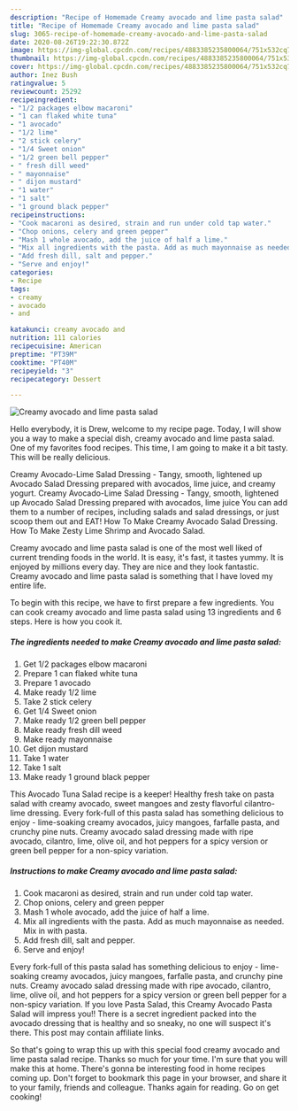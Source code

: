 ```yaml
---
description: "Recipe of Homemade Creamy avocado and lime pasta salad"
title: "Recipe of Homemade Creamy avocado and lime pasta salad"
slug: 3065-recipe-of-homemade-creamy-avocado-and-lime-pasta-salad
date: 2020-08-26T19:22:30.872Z
image: https://img-global.cpcdn.com/recipes/4883385235800064/751x532cq70/creamy-avocado-and-lime-pasta-salad-recipe-main-photo.jpg
thumbnail: https://img-global.cpcdn.com/recipes/4883385235800064/751x532cq70/creamy-avocado-and-lime-pasta-salad-recipe-main-photo.jpg
cover: https://img-global.cpcdn.com/recipes/4883385235800064/751x532cq70/creamy-avocado-and-lime-pasta-salad-recipe-main-photo.jpg
author: Inez Bush
ratingvalue: 5
reviewcount: 25292
recipeingredient:
- "1/2 packages elbow macaroni"
- "1 can flaked white tuna"
- "1 avocado"
- "1/2 lime"
- "2 stick celery"
- "1/4 Sweet onion"
- "1/2 green bell pepper"
- " fresh dill weed"
- " mayonnaise"
- " dijon mustard"
- "1 water"
- "1 salt"
- "1 ground black pepper"
recipeinstructions:
- "Cook macaroni as desired, strain and run under cold tap water."
- "Chop onions, celery and green pepper"
- "Mash 1 whole avocado, add the juice of half a lime."
- "Mix all ingredients with the pasta. Add as much mayonnaise as needed. Mix in with pasta."
- "Add fresh dill, salt and pepper."
- "Serve and enjoy!"
categories:
- Recipe
tags:
- creamy
- avocado
- and

katakunci: creamy avocado and 
nutrition: 111 calories
recipecuisine: American
preptime: "PT39M"
cooktime: "PT40M"
recipeyield: "3"
recipecategory: Dessert

---
```



![Creamy avocado and lime pasta salad](https://img-global.cpcdn.com/recipes/4883385235800064/751x532cq70/creamy-avocado-and-lime-pasta-salad-recipe-main-photo.jpg)

Hello everybody, it is Drew, welcome to my recipe page. Today, I will show you a way to make a special dish, creamy avocado and lime pasta salad. One of my favorites food recipes. This time, I am going to make it a bit tasty. This will be really delicious.

Creamy Avocado-Lime Salad Dressing - Tangy, smooth, lightened up Avocado Salad Dressing prepared with avocados, lime juice, and creamy yogurt. Creamy Avocado-Lime Salad Dressing - Tangy, smooth, lightened up Avocado Salad Dressing prepared with avocados, lime juice You can add them to a number of recipes, including salads and salad dressings, or just scoop them out and EAT! How To Make Creamy Avocado Salad Dressing. How To Make Zesty Lime Shrimp and Avocado Salad.

Creamy avocado and lime pasta salad is one of the most well liked of current trending foods in the world. It is easy, it's fast, it tastes yummy. It is enjoyed by millions every day. They are nice and they look fantastic. Creamy avocado and lime pasta salad is something that I have loved my entire life.


To begin with this recipe, we have to first prepare a few ingredients. You can cook creamy avocado and lime pasta salad using 13 ingredients and 6 steps. Here is how you cook it.

<!--inarticleads1-->

##### The ingredients needed to make Creamy avocado and lime pasta salad:

1. Get 1/2 packages elbow macaroni
1. Prepare 1 can flaked white tuna
1. Prepare 1 avocado
1. Make ready 1/2 lime
1. Take 2 stick celery
1. Get 1/4 Sweet onion
1. Make ready 1/2 green bell pepper
1. Make ready  fresh dill weed
1. Make ready  mayonnaise
1. Get  dijon mustard
1. Take 1 water
1. Take 1 salt
1. Make ready 1 ground black pepper


This Avocado Tuna Salad recipe is a keeper! Healthy fresh take on pasta salad with creamy avocado, sweet mangoes and zesty flavorful cilantro-lime dressing. Every fork-full of this pasta salad has something delicious to enjoy - lime-soaking creamy avocados, juicy mangoes, farfalle pasta, and crunchy pine nuts. Creamy avocado salad dressing made with ripe avocado, cilantro, lime, olive oil, and hot peppers for a spicy version or green bell pepper for a non-spicy variation. 

<!--inarticleads2-->

##### Instructions to make Creamy avocado and lime pasta salad:

1. Cook macaroni as desired, strain and run under cold tap water.
1. Chop onions, celery and green pepper
1. Mash 1 whole avocado, add the juice of half a lime.
1. Mix all ingredients with the pasta. Add as much mayonnaise as needed. Mix in with pasta.
1. Add fresh dill, salt and pepper.
1. Serve and enjoy!


Every fork-full of this pasta salad has something delicious to enjoy - lime-soaking creamy avocados, juicy mangoes, farfalle pasta, and crunchy pine nuts. Creamy avocado salad dressing made with ripe avocado, cilantro, lime, olive oil, and hot peppers for a spicy version or green bell pepper for a non-spicy variation. If you love Pasta Salad, this Creamy Avocado Pasta Salad will impress you!! There is a secret ingredient packed into the avocado dressing that is healthy and so sneaky, no one will suspect it&#39;s there. This post may contain affiliate links. 

So that's going to wrap this up with this special food creamy avocado and lime pasta salad recipe. Thanks so much for your time. I'm sure that you will make this at home. There's gonna be interesting food in home recipes coming up. Don't forget to bookmark this page in your browser, and share it to your family, friends and colleague. Thanks again for reading. Go on get cooking!

